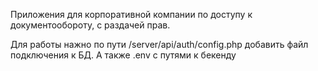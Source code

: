 Приложения для корпоративной компании по доступу к документообороту, с раздачей прав. 

Для работы нажно по пути /server/api/auth/config.php добавить файл подключения к БД.
А также .env с путями к бекенду